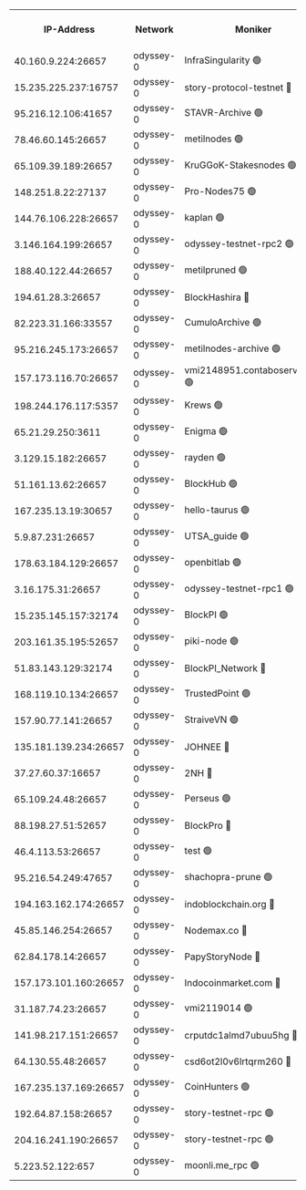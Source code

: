 


<table><tr><th>IP-Address</th><th>Network</th><th>Moniker</th><th>Latest Block Height</th><th>Earliest Block Height</th><th>Catching Up</th><th>Tx Index</th><th>Voting Power</th><th>Version</th><th>Scan Time</th></tr><tr><td>40.160.9.224:26657</td><td>odyssey-0</td><td>InfraSingularity 🟢</td><td>1780793</td><td>1</td><td>False</td><td>off</td><td>0</td><td>0.38.9</td><td>2025-01-05T12:06:33.798475444UTC</td></tr><tr><td>15.235.225.237:16757</td><td>odyssey-0</td><td>story-protocol-testnet 🔴</td><td>1780796</td><td>1</td><td>False</td><td>off</td><td>2852576000</td><td>0.38.9</td><td>2025-01-05T12:06:47.218844372UTC</td></tr><tr><td>95.216.12.106:41657</td><td>odyssey-0</td><td>STAVR-Archive 🟢</td><td>1780550</td><td>1</td><td>False</td><td>on</td><td>0</td><td>0.38.9</td><td>2025-01-05T12:06:49.695911556UTC</td></tr><tr><td>78.46.60.145:26657</td><td>odyssey-0</td><td>metilnodes 🟢</td><td>1780801</td><td>1</td><td>False</td><td>off</td><td>0</td><td>0.38.9</td><td>2025-01-05T12:07:08.058798597UTC</td></tr><tr><td>65.109.39.189:26657</td><td>odyssey-0</td><td>KruGGoK-Stakesnodes 🟢</td><td>1243011</td><td>1</td><td>False</td><td>on</td><td>0</td><td>0.38.9</td><td>2025-01-05T12:07:11.819880017UTC</td></tr><tr><td>148.251.8.22:27137</td><td>odyssey-0</td><td>Pro-Nodes75 🟢</td><td>1780804</td><td>1</td><td>False</td><td>on</td><td>0</td><td>0.38.9</td><td>2025-01-05T12:07:17.248841137UTC</td></tr><tr><td>144.76.106.228:26657</td><td>odyssey-0</td><td>kaplan 🟢</td><td>1780811</td><td>1</td><td>False</td><td>off</td><td>0</td><td>0.38.9</td><td>2025-01-05T12:07:42.310236180UTC</td></tr><tr><td>3.146.164.199:26657</td><td>odyssey-0</td><td>odyssey-testnet-rpc2 🟢</td><td>1780811</td><td>1</td><td>False</td><td>off</td><td>0</td><td>0.38.9</td><td>2025-01-05T12:07:43.056723458UTC</td></tr><tr><td>188.40.122.44:26657</td><td>odyssey-0</td><td>metilpruned 🟢</td><td>1780813</td><td>1</td><td>False</td><td>off</td><td>0</td><td>0.38.9</td><td>2025-01-05T12:07:49.272794522UTC</td></tr><tr><td>194.61.28.3:26657</td><td>odyssey-0</td><td>BlockHashira 🔴</td><td>1780815</td><td>1</td><td>False</td><td>off</td><td>3780386000</td><td>0.38.9</td><td>2025-01-05T12:07:57.216671861UTC</td></tr><tr><td>82.223.31.166:33557</td><td>odyssey-0</td><td>CumuloArchive 🟢</td><td>1780817</td><td>1</td><td>False</td><td>on</td><td>0</td><td>0.38.9</td><td>2025-01-05T12:08:04.608089676UTC</td></tr><tr><td>95.216.245.173:26657</td><td>odyssey-0</td><td>metilnodes-archive 🟢</td><td>1780818</td><td>1</td><td>False</td><td>on</td><td>0</td><td>0.38.9</td><td>2025-01-05T12:08:07.066836189UTC</td></tr><tr><td>157.173.116.70:26657</td><td>odyssey-0</td><td>vmi2148951.contaboserver.net 🟢</td><td>1780822</td><td>1</td><td>False</td><td>off</td><td>0</td><td>0.38.9</td><td>2025-01-05T12:08:21.317113177UTC</td></tr><tr><td>198.244.176.117:5357</td><td>odyssey-0</td><td>Krews 🟢</td><td>1780824</td><td>1</td><td>False</td><td>off</td><td>0</td><td>0.38.9</td><td>2025-01-05T12:08:28.077573780UTC</td></tr><tr><td>65.21.29.250:3611</td><td>odyssey-0</td><td>Enigma 🟢</td><td>1780828</td><td>1</td><td>False</td><td>on</td><td>0</td><td>0.38.9</td><td>2025-01-05T12:08:43.466190039UTC</td></tr><tr><td>3.129.15.182:26657</td><td>odyssey-0</td><td>rayden 🟢</td><td>1243011</td><td>1</td><td>False</td><td>on</td><td>0</td><td>0.38.9</td><td>2025-01-05T12:08:46.687254200UTC</td></tr><tr><td>51.161.13.62:26657</td><td>odyssey-0</td><td>BlockHub 🟢</td><td>1780833</td><td>1</td><td>False</td><td>off</td><td>0</td><td>0.38.9</td><td>2025-01-05T12:09:04.032835794UTC</td></tr><tr><td>167.235.13.19:30657</td><td>odyssey-0</td><td>hello-taurus 🟢</td><td>1780834</td><td>1</td><td>False</td><td>on</td><td>0</td><td>0.38.9</td><td>2025-01-05T12:09:08.347242580UTC</td></tr><tr><td>5.9.87.231:26657</td><td>odyssey-0</td><td>UTSA_guide 🟢</td><td>1780835</td><td>1</td><td>False</td><td>on</td><td>0</td><td>0.38.9</td><td>2025-01-05T12:09:09.499277396UTC</td></tr><tr><td>178.63.184.129:26657</td><td>odyssey-0</td><td>openbitlab 🟢</td><td>1780842</td><td>1</td><td>False</td><td>on</td><td>0</td><td>0.38.9</td><td>2025-01-05T12:09:37.237127619UTC</td></tr><tr><td>3.16.175.31:26657</td><td>odyssey-0</td><td>odyssey-testnet-rpc1 🟢</td><td>1780844</td><td>1</td><td>False</td><td>off</td><td>0</td><td>0.38.9</td><td>2025-01-05T12:09:42.390081216UTC</td></tr><tr><td>15.235.145.157:32174</td><td>odyssey-0</td><td>BlockPI 🟢</td><td>1780797</td><td>109001</td><td>False</td><td>off</td><td>0</td><td>0.38.9</td><td>2025-01-05T12:06:48.611534827UTC</td></tr><tr><td>203.161.35.195:52657</td><td>odyssey-0</td><td>piki-node 🟢</td><td>1243011</td><td>109001</td><td>False</td><td>off</td><td>0</td><td>0.38.9</td><td>2025-01-05T12:06:51.360696873UTC</td></tr><tr><td>51.83.143.129:32174</td><td>odyssey-0</td><td>BlockPI_Network 🔴</td><td>1780812</td><td>109001</td><td>False</td><td>off</td><td>3746604000</td><td>0.38.9</td><td>2025-01-05T12:07:47.974408996UTC</td></tr><tr><td>168.119.10.134:26657</td><td>odyssey-0</td><td>TrustedPoint 🟢</td><td>1780843</td><td>339001</td><td>False</td><td>off</td><td>0</td><td>0.38.9</td><td>2025-01-05T12:09:39.596981006UTC</td></tr><tr><td>157.90.77.141:26657</td><td>odyssey-0</td><td>StraiveVN 🟢</td><td>1780813</td><td>342001</td><td>False</td><td>off</td><td>0</td><td>0.38.9</td><td>2025-01-05T12:07:48.933408925UTC</td></tr><tr><td>135.181.139.234:26657</td><td>odyssey-0</td><td>JOHNEE 🔴</td><td>1780832</td><td>351001</td><td>False</td><td>on</td><td>3135201000</td><td>0.38.9</td><td>2025-01-05T12:09:01.388693743UTC</td></tr><tr><td>37.27.60.37:16657</td><td>odyssey-0</td><td>2NH 🔴</td><td>1780826</td><td>395001</td><td>False</td><td>off</td><td>3676932000</td><td>0.38.9</td><td>2025-01-05T12:08:36.672277761UTC</td></tr><tr><td>65.109.24.48:26657</td><td>odyssey-0</td><td>Perseus 🟢</td><td>1780828</td><td>431001</td><td>False</td><td>off</td><td>0</td><td>0.38.9</td><td>2025-01-05T12:08:45.970530337UTC</td></tr><tr><td>88.198.27.51:52657</td><td>odyssey-0</td><td>BlockPro 🔴</td><td>1780797</td><td>507001</td><td>False</td><td>off</td><td>3147488000</td><td>0.38.9</td><td>2025-01-05T12:06:49.248791725UTC</td></tr><tr><td>46.4.113.53:26657</td><td>odyssey-0</td><td>test 🟢</td><td>1780835</td><td>527001</td><td>False</td><td>off</td><td>0</td><td>0.38.9</td><td>2025-01-05T12:09:10.477127555UTC</td></tr><tr><td>95.216.54.249:47657</td><td>odyssey-0</td><td>shachopra-prune 🟢</td><td>1780830</td><td>531001</td><td>False</td><td>off</td><td>0</td><td>0.38.9</td><td>2025-01-05T12:08:53.211790598UTC</td></tr><tr><td>194.163.162.174:26657</td><td>odyssey-0</td><td>indoblockchain.org 🔴</td><td>1780793</td><td>1023001</td><td>False</td><td>off</td><td>3666693577</td><td>0.38.9</td><td>2025-01-05T12:06:34.851536549UTC</td></tr><tr><td>45.85.146.254:26657</td><td>odyssey-0</td><td>Nodemax.co 🔴</td><td>1780796</td><td>1023001</td><td>False</td><td>off</td><td>3260165782</td><td>0.38.9</td><td>2025-01-05T12:06:47.568851522UTC</td></tr><tr><td>62.84.178.14:26657</td><td>odyssey-0</td><td>PapyStoryNode 🔴</td><td>1780831</td><td>1023001</td><td>False</td><td>off</td><td>3281632000</td><td>0.38.9</td><td>2025-01-05T12:08:56.198717853UTC</td></tr><tr><td>157.173.101.160:26657</td><td>odyssey-0</td><td>Indocoinmarket.com 🔴</td><td>1780836</td><td>1023001</td><td>False</td><td>off</td><td>2889477577</td><td>0.38.9</td><td>2025-01-05T12:09:14.979259761UTC</td></tr><tr><td>31.187.74.23:26657</td><td>odyssey-0</td><td>vmi2119014 🟢</td><td>1180904</td><td>1140001</td><td>False</td><td>off</td><td>0</td><td>0.38.9</td><td>2025-01-05T12:08:55.806246233UTC</td></tr><tr><td>141.98.217.151:26657</td><td>odyssey-0</td><td>crputdc1almd7ubuu5hg 🔴</td><td>1780814</td><td>1146001</td><td>False</td><td>off</td><td>4072593000</td><td>0.38.9</td><td>2025-01-05T12:07:54.819550187UTC</td></tr><tr><td>64.130.55.48:26657</td><td>odyssey-0</td><td>csd6ot2l0v6lrtqrm260 🔴</td><td>1780804</td><td>1149001</td><td>False</td><td>off</td><td>4025446000</td><td>0.38.9</td><td>2025-01-05T12:07:18.870457666UTC</td></tr><tr><td>167.235.137.169:26657</td><td>odyssey-0</td><td>CoinHunters 🟢</td><td>1780822</td><td>1547001</td><td>False</td><td>off</td><td>0</td><td>0.38.9</td><td>2025-01-05T12:08:21.585674890UTC</td></tr><tr><td>192.64.87.158:26657</td><td>odyssey-0</td><td>story-testnet-rpc 🟢</td><td>1780812</td><td>1629001</td><td>False</td><td>off</td><td>0</td><td>0.38.9</td><td>2025-01-05T12:07:48.630658869UTC</td></tr><tr><td>204.16.241.190:26657</td><td>odyssey-0</td><td>story-testnet-rpc 🟢</td><td>1780831</td><td>1629001</td><td>False</td><td>off</td><td>0</td><td>0.38.9</td><td>2025-01-05T12:08:56.880458027UTC</td></tr><tr><td>5.223.52.122:657</td><td>odyssey-0</td><td>moonli.me_rpc 🟢</td><td>1780838</td><td>1637001</td><td>False</td><td>off</td><td>0</td><td>0.38.9</td><td>2025-01-05T12:09:22.049442619UTC</td></tr></table>